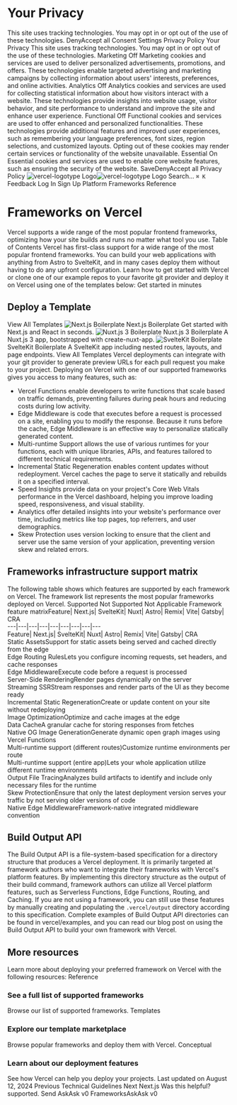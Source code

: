 # Your Privacy
This site uses tracking technologies. You may opt in or opt out of the use of these technologies.
DenyAccept all
Consent Settings
Privacy Policy
Your Privacy
This site uses tracking technologies. You may opt in or opt out of the use of these technologies.
Marketing
Off
Marketing cookies and services are used to deliver personalized advertisements, promotions, and offers. These technologies enable targeted advertising and marketing campaigns by collecting information about users' interests, preferences, and online activities. 
Analytics
Off
Analytics cookies and services are used for collecting statistical information about how visitors interact with a website. These technologies provide insights into website usage, visitor behavior, and site performance to understand and improve the site and enhance user experience.
Functional
Off
Functional cookies and services are used to offer enhanced and personalized functionalities. These technologies provide additional features and improved user experiences, such as remembering your language preferences, font sizes, region selections, and customized layouts. Opting out of these cookies may render certain services or functionality of the website unavailable.
Essential
On
Essential cookies and services are used to enable core website features, such as ensuring the security of the website. 
SaveDenyAccept all
Privacy Policy
![vercel-logotype Logo](https://vercel.com/vc-ap-vercel-docs/_next/static/media/vercel-logotype-light.cf7eca76.svg)![vercel-logotype Logo](https://vercel.com/vc-ap-vercel-docs/_next/static/media/vercel-logotype-dark.01246f11.svg)
Search...
`⌘ K`
Feedback
Log In
Sign Up
Platform
Frameworks
Reference
# Frameworks on Vercel
Vercel supports a wide range of the most popular frontend frameworks, optimizing how your site builds and runs no matter what tool you use.
Table of Contents
Vercel has first-class support for a wide range of the most popular frontend frameworks. You can build your web applications with anything from Astro to SvelteKit, and in many cases deploy them without having to do any upfront configuration. Learn how to get started with Vercel or clone one of our example repos to your favorite git provider and deploy it on Vercel using one of the templates below:
Get started in minutes
## Deploy a Template
View All Templates
![Next.js Boilerplate](https://vercel.com/_next/image?url=https%3A%2F%2Fimages.ctfassets.net%2Fe5382hct74si%2F1aHobcZ8H6WY48u5CMXlOe%2F0f0efe6bd469985b692555fbcad1cc01%2Fnextjs-template.png&w=1200&q=75)
Next.js Boilerplate
Get started with Next.js and React in seconds.
![Nuxt.js 3 Boilerplate](https://vercel.com/_next/image?url=https%3A%2F%2Fimages.ctfassets.net%2Fe5382hct74si%2FleiZ1j6r8MPRgnugYyWf3%2F01c94495dd082a948af73e871347c93e%2FCleanShot_2022-11-18_at_13.58.42_2x.png&w=1200&q=75)
Nuxt.js 3 Boilerplate
A Nuxt.js 3 app, bootstrapped with create-nuxt-app.
![SvelteKit Boilerplate](https://vercel.com/_next/image?url=https%3A%2F%2Fimages.ctfassets.net%2Fe5382hct74si%2F5WIYQtnSEfZKYFB9kvsR0w%2F974bee31f87aa376a54dccdb0713629d%2FCleanShot_2022-05-23_at_22.13.20_2x.png&w=1200&q=75)
SvelteKit Boilerplate
A SvelteKit app including nested routes, layouts, and page endpoints.
View All Templates
Vercel deployments can integrate with your git provider to generate preview URLs for each pull request you make to your project.
Deploying on Vercel with one of our supported frameworks gives you access to many features, such as:
  * Vercel Functions enable developers to write functions that scale based on traffic demands, preventing failures during peak hours and reducing costs during low activity.
  * Edge Middleware is code that executes before a request is processed on a site, enabling you to modify the response. Because it runs before the cache, Edge Middleware is an effective way to personalize statically generated content.
  * Multi-runtime Support allows the use of various runtimes for your functions, each with unique libraries, APIs, and features tailored to different technical requirements.
  * Incremental Static Regeneration enables content updates without redeployment. Vercel caches the page to serve it statically and rebuilds it on a specified interval.
  * Speed Insights provide data on your project's Core Web Vitals performance in the Vercel dashboard, helping you improve loading speed, responsiveness, and visual stability.
  * Analytics offer detailed insights into your website's performance over time, including metrics like top pages, top referrers, and user demographics.
  * Skew Protection uses version locking to ensure that the client and server use the same version of your application, preventing version skew and related errors.


## Frameworks infrastructure support matrix
The following table shows which features are supported by each framework on Vercel. The framework list represents the most popular frameworks deployed on Vercel.
    Supported
    Not Supported
    Not Applicable
Framework feature matrixFeature| Next.js| SvelteKit| Nuxt| Astro| Remix| Vite| Gatsby| CRA  
---|---|---|---|---|---|---|---|---  
Feature| Next.js| SvelteKit| Nuxt| Astro| Remix| Vite| Gatsby| CRA  
Static AssetsSupport for static assets being served and cached directly from the edge  
Edge Routing RulesLets you configure incoming requests, set headers, and cache responses  
Edge MiddlewareExecute code before a request is processed  
Server-Side RenderingRender pages dynamically on the server  
Streaming SSRStream responses and render parts of the UI as they become ready  
Incremental Static RegenerationCreate or update content on your site without redeploying  
Image OptimizationOptimize and cache images at the edge  
Data CacheA granular cache for storing responses from fetches  
Native OG Image GenerationGenerate dynamic open graph images using Vercel Functions  
Multi-runtime support (different routes)Customize runtime environments per route  
Multi-runtime support (entire app)Lets your whole application utilize different runtime environments  
Output File TracingAnalyzes build artifacts to identify and include only necessary files for the runtime  
Skew ProtectionEnsure that only the latest deployment version serves your traffic by not serving older versions of code  
Native Edge MiddlewareFramework-native integrated middleware convention  
## Build Output API
The Build Output API is a file-system-based specification for a directory structure that produces a Vercel deployment. It is primarily targeted at framework authors who want to integrate their frameworks with Vercel's platform features. By implementing this directory structure as the output of their build command, framework authors can utilize all Vercel platform features, such as Serverless Functions, Edge Functions, Routing, and Caching.
If you are not using a framework, you can still use these features by manually creating and populating the `.vercel/output` directory according to this specification. Complete examples of Build Output API directories can be found in vercel/examples, and you can read our blog post on using the Build Output API to build your own framework with Vercel.
## More resources
Learn more about deploying your preferred framework on Vercel with the following resources:
Reference
### See a full list of supported frameworks
Browse our list of supported frameworks.
Templates
### Explore our template marketplace
Browse popular frameworks and deploy them with Vercel.
Conceptual
### Learn about our deployment features
See how Vercel can help you deploy your projects.
Last updated on August 12, 2024
Previous
Technical Guidelines
Next
Next.js
Was this helpful?
supported.
Send
AskAsk v0
FrameworksAskAsk v0
